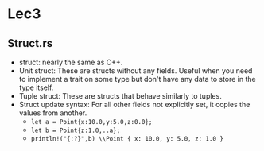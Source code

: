 # Lec3 
## Struct.rs
+ struct: nearly the same as C++.
+ Unit struct: These are structs without any fields. Useful when you need to implement a trait on some type but don't have any data to store in the type itself.
+ Tuple struct: These are structs that behave similarly to tuples.
+ Struct update syntax: For all other fields not explicitly set, it copies the values from another.
    + ```let a = Point{x:10.0,y:5.0,z:0.0};```
    + `let b = Point{z:1.0,..a};`
    + `println!("{:?}",b) \\Point { x: 10.0, y: 5.0, z: 1.0 }`


